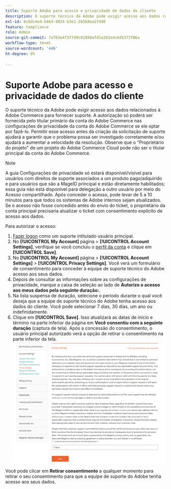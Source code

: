 ```yaml
---
title: Suporte Adobe para acesso e privacidade de dados do cliente
description: O suporte técnico da Adobe pode exigir acesso aos dados relacionados à Adobe Commerce para fornecer suporte. A autorização só poderá ser fornecida pelo titular primário da conta do Adobe Commerce nas configurações de privacidade da conta do Adobe Commerce se ele optar por fazê-lo. Permitir esse acesso antes da criação da solicitação de suporte ajudará a garantir que o problema possa ser investigado corretamente e/ou ajudará a aumentar a velocidade da resolução. Observe que o "Proprietário do projeto" de um projeto do Adobe Commerce Cloud pode não ser o titular principal da conta do Adobe Commerce.
exl-id: 8c6dc4e4-b464-4024-b3e1-265b8ea2f490
feature: Compliance
role: Admin
source-git-commit: 7a763e4f3f7d9c81898afd1e202edc6d5373f06a
workflow-type: tm+mt
source-wordcount: '446'
ht-degree: 0%

---
```


# Suporte Adobe para acesso e privacidade de dados do cliente

O suporte técnico da Adobe pode exigir acesso aos dados relacionados à Adobe Commerce para fornecer suporte. A autorização só poderá ser fornecida pelo titular primário da conta do Adobe Commerce nas configurações de privacidade da conta do Adobe Commerce se ele optar por fazê-lo. Permitir esse acesso antes da criação da solicitação de suporte ajudará a garantir que o problema possa ser investigado corretamente e/ou ajudará a aumentar a velocidade da resolução. Observe que o &quot;Proprietário do projeto&quot; de um projeto do Adobe Commerce Cloud pode não ser o titular principal da conta do Adobe Commerce.

>[!NOTE]
>
>A guia Configurações de privacidade só estará disponível/visível para usuários com direitos de suporte associados a um produto pago/adquirido e para usuários que são a MageID principal e estão diretamente habilitados; essa guia não está disponível para delegação a outro usuário por meio do Acesso compartilhado. Após conceder o acesso, pode levar de 5 a 10 minutos para que todos os sistemas de Adobe internos sejam atualizados. Se o acesso não fosse concedido antes do envio do ticket, o proprietário da conta principal precisaria atualizar o ticket com consentimento explícito de acesso aos dados.

Para autorizar o acesso:

1. [Fazer logon](https://account.magento.com/customer/account/login) como um suporte intitulado usuário principal.
1. No **[!UICONTROL My Account]** página > **[!UICONTROL Account Settings]**, verifique se você concluiu o [perfil da conta](https://account.magento.com/customer/account/edit) e clique em **[!UICONTROL Save]**.
1. No **[!UICONTROL My Account]** página > **[!UICONTROL Account Settings]** > **[!UICONTROL Privacy Settings]**. Você verá um formulário de consentimento para conceder à equipe de suporte técnico do Adobe acesso aos seus dados.
1. Depois de consultar as informações sobre as configurações de privacidade, marque a caixa de seleção ao lado de **Autorizo o acesso aos meus dados pela seguinte duração:**.
1. Na lista suspensa de duração, selecione o período durante o qual você deseja que a equipe de suporte técnico do Adobe tenha acesso aos dados do cliente. Você pode selecionar 7 dias, 30 dias, um ano ou indefinidamente.
1. Clique em **[!UICONTROL Save]**. Isso atualizará as datas de início e término na parte inferior da página em **Você consentiu com a seguinte duração** (captura de tela). Após a concessão do consentimento, o usuário principal autorizado verá a opção de retirar o consentimento na parte inferior da tela.
   ![magento-account-privacy-settings.png](assets/magento-account-privacy-settings.png)

Você pode clicar em **Retirar consentimento** a qualquer momento para retirar o seu consentimento para que a equipe de suporte do Adobe tenha acesso aos seus dados.
